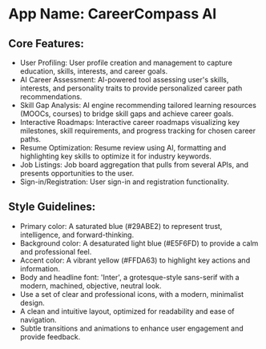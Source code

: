 # **App Name**: CareerCompass AI

## Core Features:

- User Profiling: User profile creation and management to capture education, skills, interests, and career goals.
- AI Career Assessment: AI-powered tool assessing user's skills, interests, and personality traits to provide personalized career path recommendations.
- Skill Gap Analysis: AI engine recommending tailored learning resources (MOOCs, courses) to bridge skill gaps and achieve career goals.
- Interactive Roadmaps: Interactive career roadmaps visualizing key milestones, skill requirements, and progress tracking for chosen career paths.
- Resume Optimization: Resume review using AI, formatting and highlighting key skills to optimize it for industry keywords.
- Job Listings: Job board aggregation that pulls from several APIs, and presents opportunities to the user.
- Sign-in/Registration: User sign-in and registration functionality.

## Style Guidelines:

- Primary color: A saturated blue (#29ABE2) to represent trust, intelligence, and forward-thinking.
- Background color: A desaturated light blue (#E5F6FD) to provide a calm and professional feel.
- Accent color: A vibrant yellow (#FFDA63) to highlight key actions and information.
- Body and headline font: 'Inter', a grotesque-style sans-serif with a modern, machined, objective, neutral look.
- Use a set of clear and professional icons, with a modern, minimalist design.
- A clean and intuitive layout, optimized for readability and ease of navigation.
- Subtle transitions and animations to enhance user engagement and provide feedback.